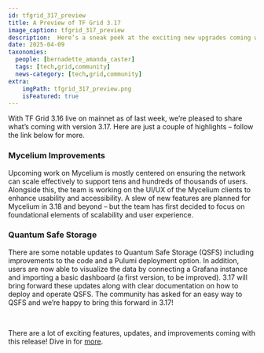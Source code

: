 ```yaml
---
id: tfgrid_317_preview
title: A Preview of TF Grid 3.17
image_caption: tfgrid_317_preview
description:  Here’s a sneak peek at the exciting new upgrades coming with TF Grid 3.17!
date: 2025-04-09
taxonomies:
  people: [bernadette_amanda_caster]
  tags: [tech,grid,community]
  news-category: [tech,grid,community]
extra:
    imgPath: tfgrid_317_preview.png
    isFeatured: true
---
```


With TF Grid 3.16 live on mainnet as of last week, we’re pleased to share what’s coming with version 3.17. Here are just a couple of highlights – follow the link below for more.

### **Mycelium Improvements**

Upcoming work on Mycelium is mostly centered on ensuring the network can scale effectively to support tens and hundreds of thousands of users. Alongside this, the team is working on the UI/UX of the Mycelium clients to enhance usability and accessibility. A slew of new features are planned for Mycelium in 3.18 and beyond – but the team has first decided to focus on foundational elements of scalability and user experience.

### **Quantum Safe Storage**

There are some notable updates to Quantum Safe Storage (QSFS) including improvements to the code and a Pulumi deployment option. In addition, users are now able to visualize the data by connecting a Grafana instance and importing a basic dashboard (a first version, to be improved). 3.17 will bring forward these updates along with clear documentation on how to deploy and operate QSFS. The community has asked for an easy way to QSFS and we’re happy to bring this forward in 3.17!

<br/>

There are a lot of exciting features, updates, and improvements coming with this release! Dive in for [more](https://forum.threefold.io/t/a-preview-of-tf-grid-3-17/4563).
